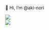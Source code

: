 <p>👋 Hi, I’m @aki-nori</p>

<a href="https://github.com/anuraghazra/github-readme-stats">
  <img align="left" src="https://github-readme-stats.vercel.app/api?username=aki-nori&count_private=true&show_icons=true" />
</a>
<br>
<a href="https://github.com/anuraghazra/github-readme-stats">
  <img align="left" src="https://github-readme-stats.vercel.app/api/top-langs/?username=aki-nori&layout=compact" />
</a>
